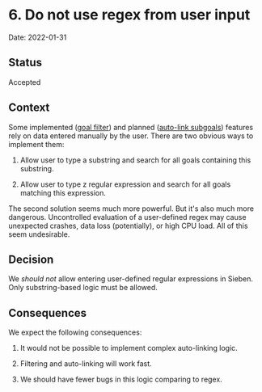# 6. Do not use regex from user input

Date: 2022-01-31

## Status

Accepted

## Context

Some implemented ([goal filter](https://github.com/ahitrin/SiebenApp/issues/180)) and planned ([auto-link subgoals](https://github.com/ahitrin/SiebenApp/issues/181)) features rely on data entered manually by the user.
There are two obvious ways to implement them:

1. Allow user to type a substring and search for all goals containing this substring.

2. Allow user to type z regular expression and search for all goals matching this expression.

The second solution seems much more powerful.
But it's also much more dangerous.
Uncontrolled evaluation of a user-defined regex may cause unexpected crashes, data loss (potentially), or high CPU load.
All of this seem undesirable.

## Decision

We *should not* allow entering user-defined regular expressions in Sieben.
Only substring-based logic must be allowed.

## Consequences

We expect the following consequences:

1. It would not be possible to implement complex auto-linking logic.

2. Filtering and auto-linking will work fast.

3. We should have fewer bugs in this logic comparing to regex.
